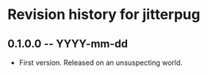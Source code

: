 # Revision history for jitterpug

## 0.1.0.0 -- YYYY-mm-dd

* First version. Released on an unsuspecting world.
